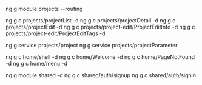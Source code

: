 ng g module projects --routing

ng g c projects/projectList -d
ng g c projects/projectDetail -d
ng g c projects/projectEdit -d
ng g c projects/project-edit/ProjectEditInfo -d
ng g c projects/project-edit/ProjectEditTags -d

ng g service projects/project
ng g service projects/projectParameter


ng g c home/shell -d
ng g c home/Welcome -d
ng g c home/PageNotFound -d
ng g c home/menu -d

ng g module shared -d
ng g c shared/auth/signup
ng g c shared/auth/signin
